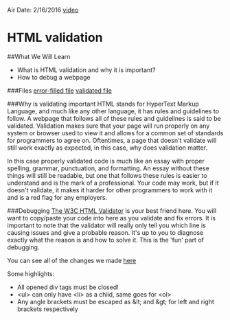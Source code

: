 Air Date: 2/16/2016
[video][recording]

# HTML validation


##What We Will Learn

- What is HTML validation and why it is important?
- How to debug a webpage

###Files
[error-filled file](non-validating.html)
[validated file](validating.html)

###Why is validating important
HTML stands for HyperText Markup Language, and much like any other language, it has rules and guidelines to follow. A webpage that follows all of these rules and guidelines is said to be validated. Validation makes sure that your page will run properly on any system or browser used to view it and allows for a common set of standards for programmers to agree on. Oftentimes, a page that doesn't validate will still work exactly as expected, in this case, why does validation matter.

In this case properly validated code is much like an essay with proper spelling, grammar, punctuation, and formatting. An essay without these things will still be readable, but one that follows these rules is easier to understand and is the mark of a professional. Your code may work, but if it doesn't validate, it makes it harder for other programmers to work with it and is a red flag for any employers.

###Debugging
[The W3C HTML Validator](https://validator.w3.org/#validate_by_input) is your best friend here. You will want to copy/paste your code into here as you validate and fix errors. It is important to note that the validator will really only tell you which line is causing issues and give a probable reason. It's up to you to diagnose exactly what the reason is and how to solve it. This is the 'fun' part of debugging.

You can see all of the changes we made [here](https://www.diffchecker.com/b9mceb5n)

Some highlights:
- All opened div tags must be closed!
- \<ul\> can only have \<li\> as a child, same goes for \<ol\>
- Any angle brackets must be escaped as \&lt; and \&gt; for left and right brackets respectively

[recording]: https://www.youtube.com/watch?v=vxe8LE0VgZY#t=17
